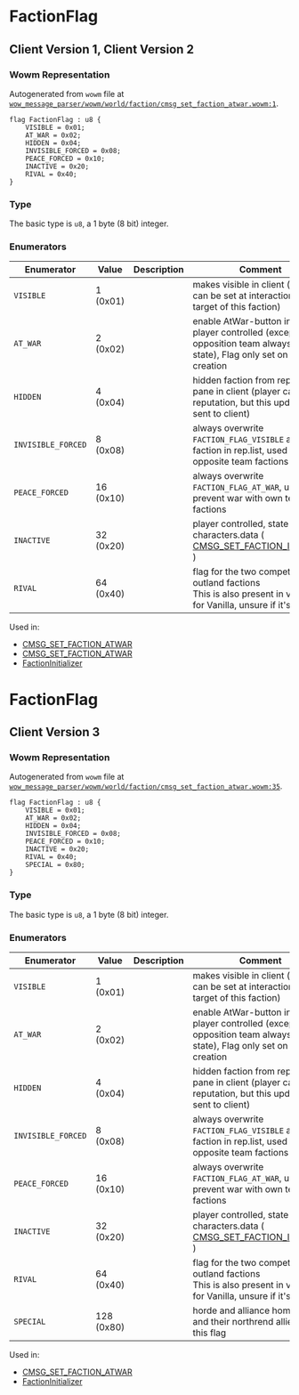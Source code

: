# FactionFlag

## Client Version 1, Client Version 2

### Wowm Representation

Autogenerated from `wowm` file at [`wow_message_parser/wowm/world/faction/cmsg_set_faction_atwar.wowm:1`](https://github.com/gtker/wow_messages/tree/main/wow_message_parser/wowm/world/faction/cmsg_set_faction_atwar.wowm#L1).

```rust,ignore
flag FactionFlag : u8 {
    VISIBLE = 0x01;
    AT_WAR = 0x02;
    HIDDEN = 0x04;
    INVISIBLE_FORCED = 0x08;
    PEACE_FORCED = 0x10;
    INACTIVE = 0x20;
    RIVAL = 0x40;
}
```
### Type
The basic type is `u8`, a 1 byte (8 bit) integer.
### Enumerators
| Enumerator | Value  | Description | Comment |
| --------- | -------- | ----------- | ------- |
| `VISIBLE` | 1 (0x01) |  | makes visible in client (set or can be set at interaction with target of this faction) |
| `AT_WAR` | 2 (0x02) |  | enable AtWar-button in client. player controlled (except opposition team always war state), Flag only set on initial creation |
| `HIDDEN` | 4 (0x04) |  | hidden faction from reputation pane in client (player can gain reputation, but this update not sent to client) |
| `INVISIBLE_FORCED` | 8 (0x08) |  | always overwrite `FACTION_FLAG_VISIBLE` and hide faction in rep.list, used for hide opposite team factions |
| `PEACE_FORCED` | 16 (0x10) |  | always overwrite `FACTION_FLAG_AT_WAR`, used for prevent war with own team factions |
| `INACTIVE` | 32 (0x20) |  | player controlled, state stored in characters.data ( [CMSG_SET_FACTION_INACTIVE](./cmsg_set_faction_inactive.md) ) |
| `RIVAL` | 64 (0x40) |  | flag for the two competing outland factions<br/>This is also present in vmangos for Vanilla, unsure if it's used. |

Used in:
* [CMSG_SET_FACTION_ATWAR](cmsg_set_faction_atwar.md)
* [CMSG_SET_FACTION_ATWAR](cmsg_set_faction_atwar.md)
* [FactionInitializer](factioninitializer.md)
# FactionFlag

## Client Version 3

### Wowm Representation

Autogenerated from `wowm` file at [`wow_message_parser/wowm/world/faction/cmsg_set_faction_atwar.wowm:35`](https://github.com/gtker/wow_messages/tree/main/wow_message_parser/wowm/world/faction/cmsg_set_faction_atwar.wowm#L35).

```rust,ignore
flag FactionFlag : u8 {
    VISIBLE = 0x01;
    AT_WAR = 0x02;
    HIDDEN = 0x04;
    INVISIBLE_FORCED = 0x08;
    PEACE_FORCED = 0x10;
    INACTIVE = 0x20;
    RIVAL = 0x40;
    SPECIAL = 0x80;
}
```
### Type
The basic type is `u8`, a 1 byte (8 bit) integer.
### Enumerators
| Enumerator | Value  | Description | Comment |
| --------- | -------- | ----------- | ------- |
| `VISIBLE` | 1 (0x01) |  | makes visible in client (set or can be set at interaction with target of this faction) |
| `AT_WAR` | 2 (0x02) |  | enable AtWar-button in client. player controlled (except opposition team always war state), Flag only set on initial creation |
| `HIDDEN` | 4 (0x04) |  | hidden faction from reputation pane in client (player can gain reputation, but this update not sent to client) |
| `INVISIBLE_FORCED` | 8 (0x08) |  | always overwrite `FACTION_FLAG_VISIBLE` and hide faction in rep.list, used for hide opposite team factions |
| `PEACE_FORCED` | 16 (0x10) |  | always overwrite `FACTION_FLAG_AT_WAR`, used for prevent war with own team factions |
| `INACTIVE` | 32 (0x20) |  | player controlled, state stored in characters.data ( [CMSG_SET_FACTION_INACTIVE](./cmsg_set_faction_inactive.md) ) |
| `RIVAL` | 64 (0x40) |  | flag for the two competing outland factions<br/>This is also present in vmangos for Vanilla, unsure if it's used. |
| `SPECIAL` | 128 (0x80) |  | horde and alliance home cities and their northrend allies have this flag |

Used in:
* [CMSG_SET_FACTION_ATWAR](cmsg_set_faction_atwar.md)
* [FactionInitializer](factioninitializer.md)
